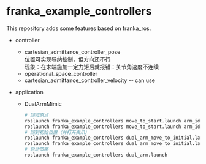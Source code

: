# franka_example_controllers  
This repository adds some features based on franka_ros.  
- controller  
  - cartesian_admittance_controller_pose  
    位置可实现导纳控制，但方向还不行  
    现象：在末端施加一定力矩后就报错：关节角速度不连续  
  - operational_space_controller
  - cartesian_admittance_controller_velocity -- can use  

- application  
  - DualArmMimic  
    ```sh
    # 回归原点
    roslaunch franka_example_controllers move_to_start.launch arm_id:=panda_1  
    roslaunch franka_example_controllers move_to_start.launch arm_id:=panda_2
    # 回到初始位置（并打开夹爪）
    roslaunch franka_example_controllers dual_arm_move_to_initial.launch arm_id:=panda_1
    roslaunch franka_example_controllers dual_arm_move_to_initial.launch arm_id:=panda_2
    # 启动策略  
    roslaunch franka_example_controllers dual_arm.launch
    ```